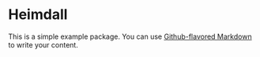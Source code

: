 # Heimdall

This is a simple example package. You can use
[Github-flavored Markdown](https://guides.github.com/features/mastering-markdown/)
to write your content.